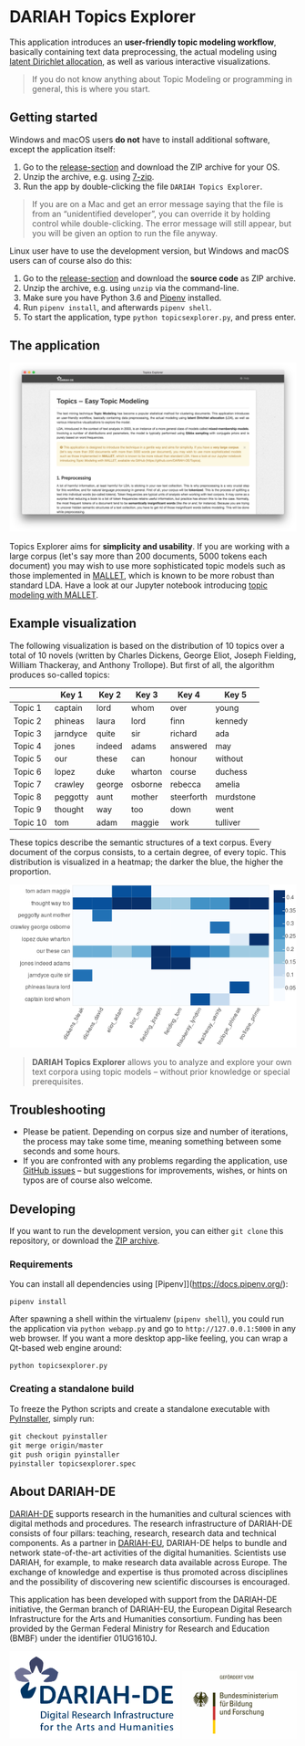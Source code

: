 # DARIAH Topics Explorer
This application introduces an **user-friendly topic modeling workflow**, basically containing text data preprocessing, the actual modeling using [latent Dirichlet allocation](http://www.jmlr.org/papers/volume3/blei03a/blei03a.pdf), as well as various interactive visualizations.

> If you do not know anything about Topic Modeling or programming in general, this is where you start.

## Getting started
Windows and macOS users **do not** have to install additional software, except the application itself:

1. Go to the [release-section](https://github.com/DARIAH-DE/TopicsExplorer/releases) and download the ZIP archive for your OS.
2. Unzip the archive, e.g. using [7-zip](http://www.7-zip.org/).
3. Run the app by double-clicking the file `DARIAH Topics Explorer`.

> If you are on a Mac and get an error message saying that the file is from an “unidentified developer”, you can override it by holding control while double-clicking. The error message will still appear, but you will be given an option to run the file anyway.

Linux user have to use the development version, but Windows and macOS users can of course also do this:

1. Go to the [release-section](https://github.com/DARIAH-DE/TopicsExplorer/releases) and download the **source code** as ZIP archive.
2. Unzip the archive, e.g. using `unzip` via the command-line.
3. Make sure you have Python 3.6 and [Pipenv](https://docs.pipenv.org/) installed.
4. Run `pipenv install`, and afterwards `pipenv shell`.
5. To start the application, type `python topicsexplorer.py`, and press enter.

## The application
![Demonstrator Screenshot](docs/images/screenshot.png)

Topics Explorer aims for **simplicity and usability**. If you are working with a large corpus (let's say more than 200 documents, 5000 tokens each document) you may wish to use more sophisticated topic models such as those implemented in [MALLET](http://mallet.cs.umass.edu/topics.php), which is known to be more robust than standard LDA. Have a look at our Jupyter notebook introducing [topic modeling with MALLET](https://github.com/DARIAH-DE/Topics/blob/master/IntroducingMallet.ipynb).

## Example visualization
The following visualization is based on the distribution of 10 topics over a total of 10 novels (written by Charles Dickens, George Eliot, Joseph Fielding, William Thackeray, and Anthony Trollope). But first of all, the algorithm produces so-called topics:

|               | Key 1          | Key 2        | Key 3         | Key 4            | Key 5            |
|-------------- | -------------- | ------------ | ------------- | ---------------- | ---------------- |
|Topic 1        | captain        | lord         | whom          | over             | young            |
|Topic 2        | phineas        | laura        | lord          | finn             | kennedy          |
|Topic 3        | jarndyce       | quite        | sir           | richard          | ada              |
|Topic 4        | jones          | indeed       | adams         | answered         | may              |
|Topic 5        | our            | these        | can           | honour           | without          |
|Topic 6        | lopez          | duke         | wharton       | course           | duchess          |
|Topic 7        | crawley        | george       | osborne       | rebecca          | amelia           |
|Topic 8        | peggotty       | aunt         | mother        | steerforth       | murdstone        |
|Topic 9        | thought        | way          | too           | down             | went             |
|Topic 10       | tom            | adam         | maggie        | work             | tulliver         |


These topics describe the semantic structures of a text corpus. Every document of the corpus consists, to a certain degree, of every topic. This distribution is visualized in a heatmap; the darker the blue, the higher the proportion.

![Heatmap](docs/images/heatmap.png)

> **DARIAH Topics Explorer** allows you to analyze and explore your own text corpora using topic models – without prior knowledge or special prerequisites.

## Troubleshooting
* Please be patient. Depending on corpus size and number of iterations, the process may take some time, meaning something between some seconds and some hours.
* If you are confronted with any problems regarding the application, use [GitHub issues](https://github.com/DARIAH-DE/TopicsExplorer/issues) – but suggestions for improvements, wishes, or hints on typos are of course also welcome.

## Developing
If you want to run the development version, you can either `git clone` this repository, or download the [ZIP archive](https://github.com/DARIAH-DE/TopicsExplorer/archive/master.zip).

### Requirements
You can install all dependencies using [Pipenv]](https://docs.pipenv.org/):

```
pipenv install
```

After spawning a shell within the virtualenv (`pipenv shell`), you could run the application via `python webapp.py` and go to `http://127.0.0.1:5000` in any web browser. If you want a more desktop app-like feeling, you can wrap a Qt-based web engine around:

```
python topicsexplorer.py
```

### Creating a standalone build
To freeze the Python scripts and create a standalone executable with [PyInstaller](http://www.pyinstaller.org/), simply run:

```
git checkout pyinstaller
git merge origin/master
git push origin pyinstaller
pyinstaller topicsexplorer.spec
```

## About DARIAH-DE
[DARIAH-DE](https://de.dariah.eu) supports research in the humanities and cultural sciences with digital methods and procedures. The research infrastructure of DARIAH-DE consists of four pillars: teaching, research, research data and technical components. As a partner in [DARIAH-EU](http://dariah.eu/), DARIAH-DE helps to bundle and network state-of-the-art activities of the digital humanities. Scientists use DARIAH, for example, to make research data available across Europe. The exchange of knowledge and expertise is thus promoted across disciplines and the possibility of discovering new scientific discourses is encouraged.

This application has been developed with support from the DARIAH-DE initiative, the German branch of DARIAH-EU, the European Digital Research Infrastructure for the Arts and Humanities consortium. Funding has been provided by the German Federal Ministry for Research and Education (BMBF) under the identifier 01UG1610J.

![DARIAH-DE](https://raw.githubusercontent.com/DARIAH-DE/Topics/testing/docs/images/dariah-de_logo.png)
![BMBF](https://raw.githubusercontent.com/DARIAH-DE/Topics/testing/docs/images/bmbf_logo.png)
